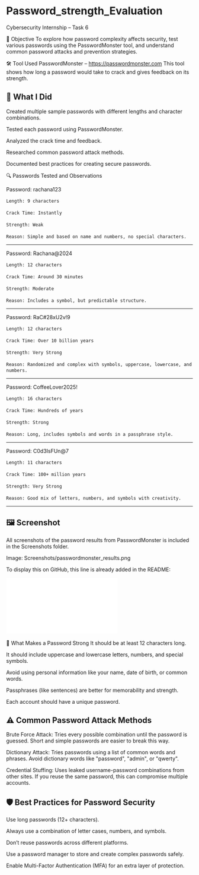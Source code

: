 # Password_strength_Evaluation
Cybersecurity Internship – Task 6

📌 Objective
To explore how password complexity affects security, test various passwords using the PasswordMonster tool, and understand common password attacks and prevention strategies.

🛠 Tool Used
PasswordMonster – https://passwordmonster.com
This tool shows how long a password would take to crack and gives feedback on its strength.

## 📝 What I Did
Created multiple sample passwords with different lengths and character combinations.

Tested each password using PasswordMonster.

Analyzed the crack time and feedback.

Researched common password attack methods.

Documented best practices for creating secure passwords.

🔍 Passwords Tested and Observations

Password: rachana123
    
    Length: 9 characters
    
    Crack Time: Instantly
    
    Strength: Weak
  
    Reason: Simple and based on name and numbers, no special characters.
___________________________________

Password: Rachana@2024

    Length: 12 characters 
    
    Crack Time: Around 30 minutes 
    
    Strength: Moderate 
    
    Reason: Includes a symbol, but predictable structure.
___________________________________

Password: RaC#28xU2v!9

    Length: 12 characters
    
    Crack Time: Over 10 billion years
    
    Strength: Very Strong
    
    Reason: Randomized and complex with symbols, uppercase, lowercase, and numbers.
____________________________________

Password: CoffeeLover2025!

    Length: 16 characters
    
    Crack Time: Hundreds of years
    
    Strength: Strong
    
    Reason: Long, includes symbols and words in a passphrase style.
____________________________________

Password: C0d3IsFUn@7
  
    Length: 11 characters
    
    Crack Time: 100+ million years
    
    Strength: Very Strong
    
    Reason: Good mix of letters, numbers, and symbols with creativity.
_____________________________________

## 🖼 Screenshot
All screenshots of the password results from PasswordMonster is included in the Screenshots folder.

Image: Screenshots/passwordmonster_results.png

To display this on GitHub, this line is already added in the README:

![Password Strength Results](password_monster.pdf)

🔐 What Makes a Password Strong
It should be at least 12 characters long.

It should include uppercase and lowercase letters, numbers, and special symbols.

Avoid using personal information like your name, date of birth, or common words.

Passphrases (like sentences) are better for memorability and strength.

Each account should have a unique password.

## ⚠️ Common Password Attack Methods
Brute Force Attack:
Tries every possible combination until the password is guessed. Short and simple passwords are easier to break this way.

Dictionary Attack:
Tries passwords using a list of common words and phrases. Avoid dictionary words like "password", "admin", or "qwerty".

Credential Stuffing:
Uses leaked username-password combinations from other sites. If you reuse the same password, this can compromise multiple accounts.

## 🛡 Best Practices for Password Security
Use long passwords (12+ characters).

Always use a combination of letter cases, numbers, and symbols.

Don’t reuse passwords across different platforms.

Use a password manager to store and create complex passwords safely.

Enable Multi-Factor Authentication (MFA) for an extra layer of protection.


